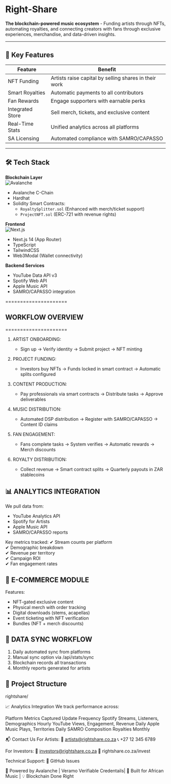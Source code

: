 # Right-Share

**The blockchain-powered music ecosystem** - Funding artists through NFTs, automating royalties, and connecting creators with fans through exclusive experiences, merchandise, and data-driven insights.

---

## 🌟 Key Features
| Feature | Benefit |
|---------|---------|
| NFT Funding | Artists raise capital by selling shares in their work |
| Smart Royalties | Automatic payments to all contributors |
| Fan Rewards | Engage supporters with earnable perks |
| Integrated Store | Sell merch, tickets, and exclusive content |
| Real-Time Stats | Unified analytics across all platforms |
| SA Licensing | Automated compliance with SAMRO/CAPASSO |

---

## 🛠️ Tech Stack
**Blockchain Layer**  
![Avalanche](https://img.shields.io/badge/Avalanche-E84142?style=for-the-badge&logo=Avalanche&logoColor=white)
- Avalanche C-Chain
- Hardhat
- Solidity Smart Contracts:
  - `RoyaltySplitter.sol` (Enhanced with merch/ticket support)
  - `ProjectNFT.sol` (ERC-721 with revenue rights)

**Frontend**  
![Next.js](https://img.shields.io/badge/Next.js-000000?style=for-the-badge&logo=nextdotjs&logoColor=white)
- Next.js 14 (App Router)
- TypeScript
- TailwindCSS
- Web3Modal (Wallet connectivity)

**Backend Services**
- YouTube Data API v3
- Spotify Web API
- Apple Music API
- SAMRO/CAPASSO integration

=====================
## WORKFLOW OVERVIEW
=====================

1. ARTIST ONBOARDING:
   - Sign up → Verify identity → Submit project → NFT minting

2. PROJECT FUNDING:
   - Investors buy NFTs → Funds locked in smart contract → Automatic splits configured

3. CONTENT PRODUCTION:
   - Pay professionals via smart contracts → Distribute tasks → Approve deliverables

4. MUSIC DISTRIBUTION:
   - Automated DSP distribution → Register with SAMRO/CAPASSO → Content ID claims

5. FAN ENGAGEMENT:
   - Fans complete tasks → System verifies → Automatic rewards → Merch discounts

6. ROYALTY DISTRIBUTION:
   - Collect revenue → Smart contract splits → Quarterly payouts in ZAR stablecoins


## 📊 ANALYTICS INTEGRATION

We pull data from:
- YouTube Analytics API
- Spotify for Artists
- Apple Music API
- SAMRO/CAPASSO reports

Key metrics tracked:
✔ Stream counts per platform  
✔ Demographic breakdown  
✔ Revenue per territory  
✔ Campaign ROI  
✔ Fan engagement rates  

## 🛒 E-COMMERCE MODULE

Features:
- NFT-gated exclusive content
- Physical merch with order tracking
- Digital downloads (stems, acapellas)
- Event ticketing with NFT verification
- Bundles (NFT + merch discounts)

## 🔄 DATA SYNC WORKFLOW

1. Daily automated sync from platforms
2. Manual sync option via /api/stats/sync
3. Blockchain records all transactions
4. Monthly reports generated for artists

## 📂 Project Structure
rightshare/


📈 Analytics Integration
We track performance across:

Platform	Metrics Captured	Update Frequency
Spotify	Streams, Listeners, Demographics	Hourly
YouTube	Views, Engagement, Revenue	Daily
Apple Music	Plays, Territories	Daily
SAMRO	Composition Royalties	Monthly


📬 Contact Us
For Artists:
📧 artists@rightshare.co.za
📞 +27 12 345 6789

For Investors:
📧 investors@rightshare.co.za
🔗 rightshare.co.za/invest

Technical Support:
🐞 GitHub Issues

🚀 Powered by Avalanche | Veramo Verifiable Credentails| 🎵 Built for African Music | 💡 Blockchain Done Right

